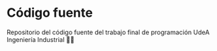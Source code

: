 # **Código fuente**

Repositorio del código fuente del trabajo final de programación UdeA Ingeniería Industrial 💜💜
